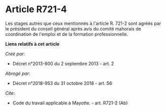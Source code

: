 # Article R721-4

Les stages autres que ceux mentionnés à l'article R. 721-2 sont agréés par le président du conseil général après avis du
comité mahorais de coordination de l'emploi et de la formation professionnelle.

**Liens relatifs à cet article**

_Créé par_:

  - Décret n°2013-800 du 2 septembre 2013 - art. 2

_Abrogé par_:

  - Décret n°2018-953 du 31 octobre 2018 - art. 56

_Cite_:

  - Code du travail applicable à Mayotte. - art. R721-2 (Ab)
